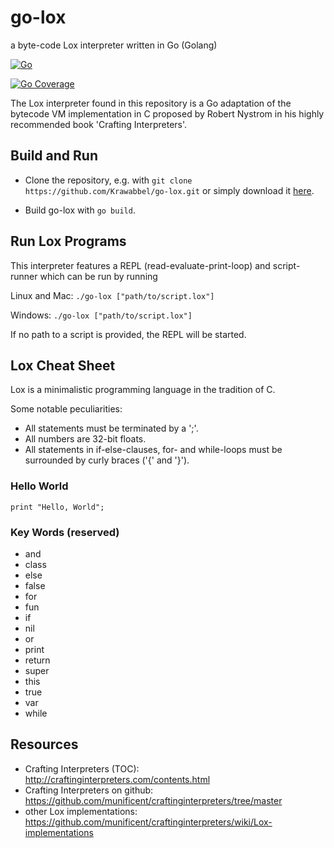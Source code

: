 # go-lox
a byte-code Lox interpreter written in Go (Golang)

[![Go](https://github.com/Krawabbel/go-lox/actions/workflows/go.yml/badge.svg)](https://github.com/Krawabbel/go-lox/actions/workflows/go.yml)

[![Go Coverage](https://github.com/Krawabbel/go-lox/wiki/coverage.svg)](https://raw.githack.com/wiki/Krawabbel/go-lox/coverage.html)

The Lox interpreter found in this repository is a Go adaptation of the bytecode VM implementation in C proposed by Robert Nystrom in his highly recommended book 'Crafting Interpreters'.

## Build and Run

* Clone the repository, e.g. with ```git clone https://github.com/Krawabbel/go-lox.git``` or simply download it [here](https://github.com/Krawabbel/go-lox/archive/refs/heads/main.zip).

* Build go-lox with ```go build```.

## Run Lox Programs

This interpreter features a REPL (read-evaluate-print-loop) and script-runner which can be run by running

Linux and Mac: ```./go-lox ["path/to/script.lox"]```

Windows: ```./go-lox ["path/to/script.lox"]```

If no path to a script is provided, the REPL will be started.

## Lox Cheat Sheet

Lox is a minimalistic programming language in the tradition of C.

Some notable peculiarities:
* All statements must be terminated by a ';'.
* All numbers are 32-bit floats.
* All statements in if-else-clauses, for- and while-loops must be surrounded by curly braces ('{' and '}'). 

### Hello World

```print "Hello, World";```

### Key Words (reserved)

* and
* class
* else 
* false
* for
* fun 
* if
* nil
* or
* print
* return
* super
* this
* true
* var
* while

## Resources

* Crafting Interpreters (TOC): http://craftinginterpreters.com/contents.html
* Crafting Interpreters on github: https://github.com/munificent/craftinginterpreters/tree/master
* other Lox implementations: https://github.com/munificent/craftinginterpreters/wiki/Lox-implementations
